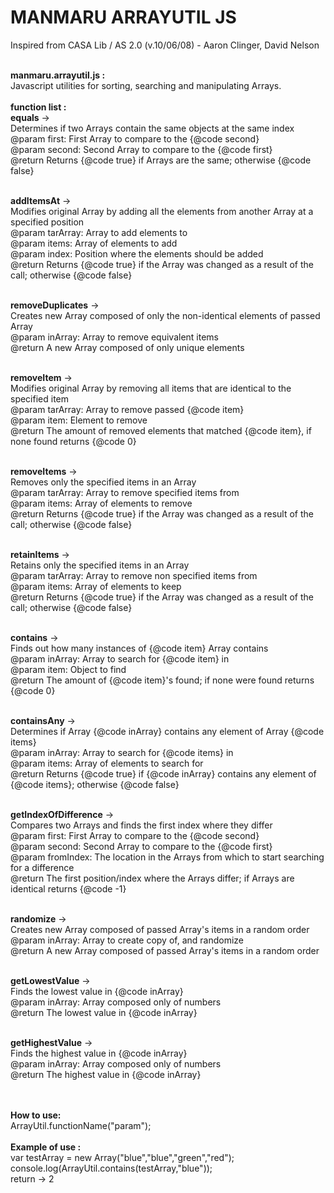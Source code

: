 MANMARU ARRAYUTIL JS
===============

Inspired from CASA Lib / AS 2.0 (v.10/06/08) - Aaron Clinger, David Nelson<br><br>

<b>manmaru.arrayutil.js :</b><br>
Javascript utilities for sorting, searching and manipulating Arrays.<br><br>
<b>function list :</b><br>
<b>equals</b> -><br>
Determines if two Arrays contain the same objects at the same index<br>
@param first: First Array to compare to the {@code second}<br>
@param second: Second Array to compare to the {@code first}<br>
@return Returns {@code true} if Arrays are the same; otherwise {@code false}<br><br>
    
<b>addItemsAt</b> -><br>
Modifies original Array by adding all the elements from another Array at a specified position<br>
@param tarArray: Array to add elements to<br>
@param items: Array of elements to add<br>
@param index: Position where the elements should be added<br>
@return Returns {@code true} if the Array was changed as a result of the call; otherwise {@code false}<br><br>
    
<b>removeDuplicates</b> -><br>
Creates new Array composed of only the non-identical elements of passed Array<br>
@param inArray: Array to remove equivalent items<br>
@return A new Array composed of only unique elements<br><br>
    
<b>removeItem</b> -><br>
Modifies original Array by removing all items that are identical to the specified item<br>
@param tarArray: Array to remove passed {@code item}<br>
@param item: Element to remove<br>
@return The amount of removed elements that matched {@code item}, if none found returns {@code 0}<br><br>
    
<b>removeItems</b> -><br>
Removes only the specified items in an Array<br>
@param tarArray: Array to remove specified items from<br>
@param items: Array of elements to remove<br>
@return Returns {@code true} if the Array was changed as a result of the call; otherwise {@code false}<br><br>
    
<b>retainItems</b> -><br>
Retains only the specified items in an Array<br>
@param tarArray: Array to remove non specified items from<br>
@param items: Array of elements to keep<br>
@return Returns {@code true} if the Array was changed as a result of the call; otherwise {@code false}<br><br>
    
<b>contains</b> -><br>
Finds out how many instances of {@code item} Array contains<br>
@param inArray: Array to search for {@code item} in<br>
@param item: Object to find<br>
@return The amount of {@code item}'s found; if none were found returns {@code 0}<br><br>
    
<b>containsAny</b> -><br>
Determines if Array {@code inArray} contains any element of Array {@code items}<br>
@param inArray: Array to search for {@code items} in<br>
@param items: Array of elements to search for<br>
@return Returns {@code true} if {@code inArray} contains any element of {@code items}; otherwise {@code false}<br><br>
    
<b>getIndexOfDifference</b> -><br>
Compares two Arrays and finds the first index where they differ<br>
@param first: First Array to compare to the {@code second}<br>
@param second: Second Array to compare to the {@code first}<br>
@param fromIndex: The location in the Arrays from which to start searching for a difference<br>
@return The first position/index where the Arrays differ; if Arrays are identical returns {@code -1}<br><br>
    
<b>randomize</b> -><br>
Creates new Array composed of passed Array's items in a random order<br>
@param inArray: Array to create copy of, and randomize<br>
@return A new Array composed of passed Array's items in a random order<br><br>
    
<b>getLowestValue</b> -><br>
Finds the lowest value in {@code inArray}<br>
@param inArray: Array composed only of numbers<br>
@return The lowest value in {@code inArray}<br><br>
    
<b>getHighestValue</b> -> <br>
Finds the highest value in {@code inArray}<br>
@param inArray: Array composed only of numbers<br>
@return The highest value in {@code inArray}<br><br><br>
    
<b>How to use:</b><br>
ArrayUtil.functionName("param");<br>
<br>
<b>Example of use :</b><br>
var testArray = new Array("blue","blue","green","red");<br>
console.log(ArrayUtil.contains(testArray,"blue"));<br>
return -> 2
